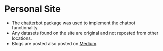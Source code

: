# Personal Site

* The [chatterbot](https://chatterbot.readthedocs.io/en/stable/) package was used to implement the chatbot functionality.
* Any datasets found on the site are original and not reposted from other locations. 
* Blogs are posted also posted on [Medium](https://brendanfrrs.medium.com/). 

 
